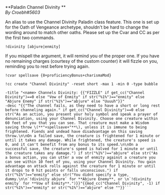 **Paladin Channel Divinity **  
*By Croebh#5603*  
  
An alias to use the Channel Divinity Paladin class feature. This one is set up for the Oath of Vengeance archetype, shouldn't be hard to change the wording around to match other oaths. Please set up the Cvar and CC as per the first two commands.   
  
`!divinity [abjure|enmity]`  
  
If you mispell the argument, it will remind you of the proper one. If you have no remaining charges (courtesy of the custom counter) it will fizzle on you, reminding you to rest before trying again.  
  
`!cvar spellsave {8+proficiencyBonus+charismaMod} `  
  
`!cc create "Channel Divinity" -reset short -max 1 -min 0 -type bubble`  
```!alias divinity embed   
-title "<name> Channels Divinity: {{"FIZZLE" if get_cc("Channel Divinity")==0 else "Vow of Enmity" if str("%1%")=="enmity" else "Abjure Enemy" if str("%1%")=="abjure" else "Uuuuh"}}"  
-desc "{{"The channel fails, as they need to have a short or long rest before channeling again." if get_cc("Channel Divinity")==0 else str("As an action, you present your holy symbol and speak a prayer of denunciation, using your Channel Divinity. Choose one creature within 60 feet of you that you can see. That creature must make a Wisdom saving throw \(**"+spellsave+"**\), unless it is immune to being frightened. Fiends and undead have disadvantage on this saving throw.\n\nOn a failed save, the creature is frightened for 1 minute or until it takes any damage. While frightened, the creature's speed is 0, and it can't benefit from any bonus to its speed.\n\nOn a successful save, the creature's speed is halved for 1 minute or until the creature takes any damage.") if str("%1%")=="abjure" else str("As a bonus action, you can utter a vow of enmity against a creature you can see within 10 feet of you, using your Channel Divinity. You gain advantage on attack rolls against the creature for 1 minute or until it drops to 0 hit points or falls unconscious.") if str("%1%")=="enmity" else str("You didnt specify a type, dummy.\n\n`!divinity abjure` for **Abjure Enemy**, or \n`!divinity enmity` for **Vow of Enmity**.")}}"{{mod_cc("Channel Divinity", -1) if str("%1%")=="enmity" or str("%1%")=="abjure" else ""}}```
